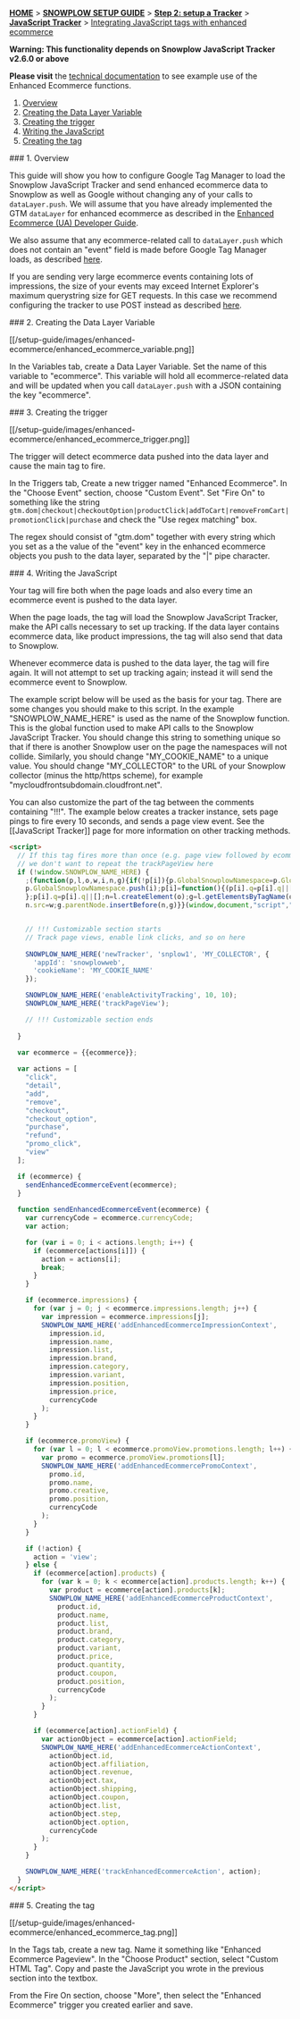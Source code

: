 <a name="top" />

[**HOME**](Home) > [**SNOWPLOW SETUP GUIDE**](Setting-up-Snowplow) > [**Step 2: setup a Tracker**](Setting-up-a-Tracker) > [**JavaScript Tracker**](Javascript-tracker-setup) > [Integrating JavaScript tags with enhanced ecommerce](Integrating-Javascript-tags-with-enhanced-ecommerce)

**Warning: This functionality depends on Snowplow JavaScript Tracker v2.6.0 or above**

__Please visit__ the [technical documentation](https://github.com/snowplow/snowplow/wiki/2-Specific-event-tracking-with-the-Javascript-tracker#enhanced-ecommerce) to see example use of the Enhanced Ecommerce functions.

1. [Overview](#overview)
2. [Creating the Data Layer Variable](#variable)
3. [Creating the trigger](#overview)
4. [Writing the JavaScript](#script)
5. [Creating the tag](#tag)

<a name="overview" />
### 1. Overview

This guide will show you how to configure Google Tag Manager to load the Snowplow JavaScript Tracker and send enhanced ecommerce data to Snowplow as well as Google without changing any of your calls to `dataLayer.push`. We will assume that you have already implemented the GTM `dataLayer` for enhanced ecommerce as described in the [Enhanced Ecommerce (UA) Developer Guide][enhancedEcommerceDeveloperGuide].

We also assume that any ecommerce-related call to `dataLayer.push` which does not contain an "event" field is made before Google Tag Manager loads, as described [here](http://www.simoahava.com/analytics/ecommerce-tips-google-tag-manager/#tip1).

If you are sending very large ecommerce events containing lots of impressions, the size of your events may exceed Internet Explorer's maximum querystring size for GET requests. In this case we recommend configuring the tracker to use POST instead as described [here](https://github.com/snowplow/snowplow/wiki/1-General-parameters-for-the-Javascript-tracker#post).

<a name="variable" />
### 2. Creating the Data Layer Variable

[[/setup-guide/images/enhanced-ecommerce/enhanced_ecommerce_variable.png]]

In the Variables tab, create a Data Layer Variable. Set the name of this variable to "ecommerce". This variable will hold all ecommerce-related data and will be updated when you call `dataLayer.push` with a JSON containing the key "ecommerce".

<a name="trigger" />
### 3. Creating the trigger

[[/setup-guide/images/enhanced-ecommerce/enhanced_ecommerce_trigger.png]]

The trigger will detect ecommerce data pushed into the data layer and cause the main tag to fire.

In the Triggers tab, Create a new trigger named "Enhanced Ecommerce". In the "Choose Event" section, choose "Custom Event". Set "Fire On" to something like the string `gtm.dom|checkout|checkoutOption|productClick|addToCart|removeFromCart|promotionClick|purchase` and check the "Use regex matching" box.

The regex should consist of "gtm.dom" together with every string which you set as a the value of the "event" key in the enhanced ecommerce objects you push to the data layer, separated by the "|" pipe character.

<a name="script" />
### 4. Writing the JavaScript

Your tag will fire both when the page loads and also every time an ecommerce event is pushed to the data layer.

When the page loads, the tag will load the Snowplow JavaScript Tracker, make the API calls necessary to set up tracking. If the data layer contains ecommerce data, like product impressions, the tag will also send that data to Snowplow.

Whenever ecommerce data is pushed to the data layer, the tag will fire again. It will not attempt to set up tracking again; instead it will send the ecommerce event to Snowplow.

The example script below will be used as the basis for your tag. There are some changes you should make to this script. In the example "SNOWPLOW_NAME_HERE" is used as the name of the Snowplow function. This is the global function used to make API calls to the Snowplow JavaScript Tracker. You should change this string to something unique so that if there is another Snowplow user on the page the namespaces will not collide. Similarly, you should change "MY_COOKIE_NAME" to a unique value. You should change "MY_COLLECTOR" to the URL of your Snowplow collector (minus the http/https scheme), for example "mycloudfrontsubdomain.cloudfront.net".

You can also customize the part of the tag between the comments containing "!!!". The example below creates a tracker instance, sets page pings to fire every 10 seconds, and sends a page view event. See the [[JavaScript Tracker]] page for more information on other tracking methods.

```html
<script>
  // If this tag fires more than once (e.g. page view followed by ecommerce action),
  // we don't want to repeat the trackPageView here
  if (!window.SNOWPLOW_NAME_HERE) {
    ;(function(p,l,o,w,i,n,g){if(!p[i]){p.GlobalSnowplowNamespace=p.GlobalSnowplowNamespace||[];
    p.GlobalSnowplowNamespace.push(i);p[i]=function(){(p[i].q=p[i].q||[]).push(arguments)
    };p[i].q=p[i].q||[];n=l.createElement(o);g=l.getElementsByTagName(o)[0];n.async=1;
    n.src=w;g.parentNode.insertBefore(n,g)}}(window,document,"script","//d1fc8wv8zag5ca.cloudfront.net/2.6.1/sp.js","SNOWPLOW_NAME_HERE"));


    // !!! Customizable section starts
    // Track page views, enable link clicks, and so on here
      
    SNOWPLOW_NAME_HERE('newTracker', 'snplow1', 'MY_COLLECTOR', {
      'appId': 'snowplowweb',
      'cookieName': 'MY_COOKIE_NAME'
    });

    SNOWPLOW_NAME_HERE('enableActivityTracking', 10, 10);
    SNOWPLOW_NAME_HERE('trackPageView');

    // !!! Customizable section ends
    
  }
  
  var ecommerce = {{ecommerce}};

  var actions = [
    "click",
    "detail",
    "add",
    "remove",
    "checkout",
    "checkout_option",
    "purchase",
    "refund",
    "promo_click",
    "view"
  ];

  if (ecommerce) {
    sendEnhancedEcommerceEvent(ecommerce);
  }
  
  function sendEnhancedEcommerceEvent(ecommerce) {
    var currencyCode = ecommerce.currencyCode;
    var action;

    for (var i = 0; i < actions.length; i++) {
      if (ecommerce[actions[i]]) {
        action = actions[i];
        break;
      }
    }

    if (ecommerce.impressions) {
      for (var j = 0; j < ecommerce.impressions.length; j++) {
        var impression = ecommerce.impressions[j];
        SNOWPLOW_NAME_HERE('addEnhancedEcommerceImpressionContext', 
          impression.id,
          impression.name,
          impression.list,
          impression.brand,
          impression.category,
          impression.variant,
          impression.position,
          impression.price,
          currencyCode
        );
      }
    }

    if (ecommerce.promoView) {
      for (var l = 0; l < ecommerce.promoView.promotions.length; l++) {
        var promo = ecommerce.promoView.promotions[l];
        SNOWPLOW_NAME_HERE('addEnhancedEcommercePromoContext',
          promo.id,
          promo.name,
          promo.creative,
          promo.position,
          currencyCode
        );
      }
    }

    if (!action) {
      action = 'view';
    } else {
      if (ecommerce[action].products) {
        for (var k = 0; k < ecommerce[action].products.length; k++) {
          var product = ecommerce[action].products[k];
          SNOWPLOW_NAME_HERE('addEnhancedEcommerceProductContext',
            product.id,
            product.name,
            product.list,
            product.brand,
            product.category,
            product.variant,
            product.price,
            product.quantity,
            product.coupon,
            product.position,
            currencyCode
          );
        }
      }

      if (ecommerce[action].actionField) {
        var actionObject = ecommerce[action].actionField;
        SNOWPLOW_NAME_HERE('addEnhancedEcommerceActionContext',
          actionObject.id,
          actionObject.affiliation,
          actionObject.revenue,
          actionObject.tax,
          actionObject.shipping,
          actionObject.coupon,
          actionObject.list,
          actionObject.step,
          actionObject.option,
          currencyCode
        );
      }
    }

    SNOWPLOW_NAME_HERE('trackEnhancedEcommerceAction', action);
  }
</script>
```

<a name="tag" />
### 5. Creating the tag

[[/setup-guide/images/enhanced-ecommerce/enhanced_ecommerce_tag.png]]

In the Tags tab, create a new tag. Name it something like "Enhanced Ecommerce Pageview". In the "Choose Product" section, select "Custom HTML Tag". Copy and paste the JavaScript you wrote in the previous section into the textbox.

From the Fire On section, choose "More", then select the "Enhanced Ecommerce" trigger you created earlier and save.

[enhancedEcommerceDeveloperGuide]: https://developers.google.com/tag-manager/enhanced-ecommerce